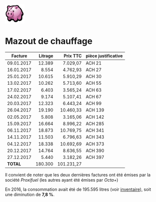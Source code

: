 <link rel="stylesheet" href="normal4.css">

![](icon_earn.png)

# Mazout de chauffage

| Facture | Litrage | Prix TTC | pièce justificative |
| --- | ---: | ---: | --- |
| 09.01.2017 | 12.389 | 7.029,07 | ACH 21 |
| 16.01.2017 | 8.554 | 4.762,93 | ACH 27 |
| 25.01.2017 | 10.615 | 5.910,29 | ACH 30 |
| 13.02.2017 | 10.262 | 5.713,60 | ACH 55 |
| 17.02.2017 | 6.403 | 3.565,24 | ACH 63 |
| 24.02.2017 | 9.174 | 5.107,41 | ACH 67 |
| 20.03.2017 | 12.323 | 6.443,24 | ACH 99 |
| 26.04.2017 | 19.190 | 10.460,33 | ACH 139 |
| 02.05.2017 | 5.808 | 3.165,06 | ACH 142 |
| 15.09.2017 | 16.664 | 8.996,22 | ACH 285 |
| 06.11.2017 | 18.873 | 10.769,75 | ACH 341 |
| 14.11.2017 | 11.503 | 6.796,63 | ACH 343 |
| 04.12.2017 | 18.338 | 10.692,69 | ACH 373 |
| 20.12.2017 | 14.764 | 8.636,55 | ACH 390 |
| 27.12.2017 | 5.440 | 3.182,26 | ACH 397 |
| **TOTAL** | 180.300 | 101.231,27 |

Il convient de noter que les deux dernières factures ont été émises par la société *Proxifuel* (les autres ayant été émises par *Octa+*)

En 2016, la consommation avait été de 195.595 litres (voir [inventaire](https://goo.gl/NcPx9b)), soit une diminution de **7,8 %**.

